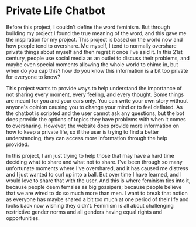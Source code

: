 # Private Life Chatbot

Before this project, I couldn't define the word feminism. But through building my project I found the true meaning of the word, and this gave me the inspiration for my project. This project is based on the world now and how people tend to overshare. Me myself, I tend to normally overshare private things about myself and then regret it once I've said it. In this 21st century, people use social media as an outlet to discuss their problems, and maybe even special moments allowing the whole world to chime in, but when do you cap this? how do you know this information is a bit too private for everyone to know?

This project wants to provide ways to help understand the importance of not sharing every moment, every feeling, and every thought. Some things are meant for you and your ears only. You can write your own story without anyone's opinion causing you to change your mind or to feel deflated. As the chatbot is scripted and the user cannot ask any questions, but the bot does provide the options of topics they have problems with when it comes to oversharing. However, the website does provide more information on how to keep a private life, so if the user is trying to find a better understanding, they can access more information through the help provided.

In this project, I am just trying to help those that may have a hard time deciding what to share and what not to share. I've been through so many unfortunate moments where I've overshared, and it has caused me distress and I just wanted to curl up into a ball. But over time I have learned, and I would love to share that with the user. And this is where feminism ties into it, because people deem females as big gossipers; because people believe that we are wired to do so much more than men. I want to break that notion as everyone has maybe shared a bit too much at one period of their life and looks back now wishing they didn't. Feminism is all about challenging restrictive gender norms and all genders having equal rights and opportunities.

 

